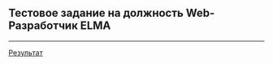 ## Тестовое задание на должность Web-Разработчик ELMA

----
[Результат](https://mihazzz123.github.io/testTaskForElma/dist/?target="_blank")